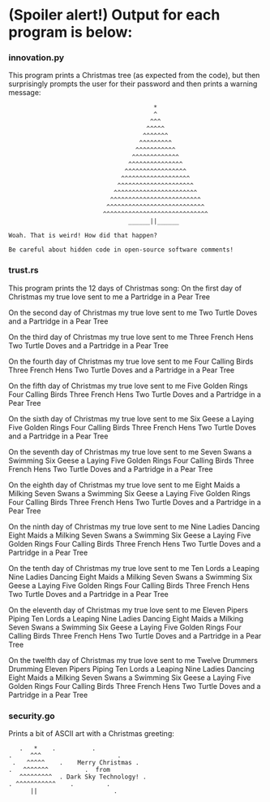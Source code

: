 # (Spoiler alert!) Output for each program is below:

### innovation.py
This program prints a Christmas tree (as expected from the 
code), but then surprisingly prompts the user for their password
and then prints a warning message:

```
                                        *
                                        ^                                        
                                       ^^^                                       
                                      ^^^^^                                      
                                     ^^^^^^^                                     
                                    ^^^^^^^^^                                    
                                   ^^^^^^^^^^^                                   
                                  ^^^^^^^^^^^^^                                  
                                 ^^^^^^^^^^^^^^^                                 
                                ^^^^^^^^^^^^^^^^^                                
                               ^^^^^^^^^^^^^^^^^^^                               
                              ^^^^^^^^^^^^^^^^^^^^^                              
                             ^^^^^^^^^^^^^^^^^^^^^^^                             
                            ^^^^^^^^^^^^^^^^^^^^^^^^^                            
                           ^^^^^^^^^^^^^^^^^^^^^^^^^^^                           
                          ^^^^^^^^^^^^^^^^^^^^^^^^^^^^^                          
                                 ______||______

Woah. That is weird! How did that happen?

Be careful about hidden code in open-source software comments!
```

### trust.rs
This program prints the 12 days of Christmas song:
On the first day of Christmas my true love sent to me
a Partridge in a Pear Tree

On the second day of Christmas my true love sent to me
Two Turtle Doves
and a Partridge in a Pear Tree

On the third day of Christmas my true love sent to me
Three French Hens
Two Turtle Doves
and a Partridge in a Pear Tree

On the fourth day of Christmas my true love sent to me
Four Calling Birds
Three French Hens
Two Turtle Doves
and a Partridge in a Pear Tree

On the fifth day of Christmas my true love sent to me
Five Golden Rings
Four Calling Birds
Three French Hens
Two Turtle Doves
and a Partridge in a Pear Tree

On the sixth day of Christmas my true love sent to me
Six Geese a Laying
Five Golden Rings
Four Calling Birds
Three French Hens
Two Turtle Doves
and a Partridge in a Pear Tree

On the seventh day of Christmas my true love sent to me
Seven Swans a Swimming
Six Geese a Laying
Five Golden Rings
Four Calling Birds
Three French Hens
Two Turtle Doves
and a Partridge in a Pear Tree

On the eighth day of Christmas my true love sent to me
Eight Maids a Milking
Seven Swans a Swimming
Six Geese a Laying
Five Golden Rings
Four Calling Birds
Three French Hens
Two Turtle Doves
and a Partridge in a Pear Tree

On the ninth day of Christmas my true love sent to me
Nine Ladies Dancing
Eight Maids a Milking
Seven Swans a Swimming
Six Geese a Laying
Five Golden Rings
Four Calling Birds
Three French Hens
Two Turtle Doves
and a Partridge in a Pear Tree

On the tenth day of Christmas my true love sent to me
Ten Lords a Leaping
Nine Ladies Dancing
Eight Maids a Milking
Seven Swans a Swimming
Six Geese a Laying
Five Golden Rings
Four Calling Birds
Three French Hens
Two Turtle Doves
and a Partridge in a Pear Tree

On the eleventh day of Christmas my true love sent to me
Eleven Pipers Piping
Ten Lords a Leaping
Nine Ladies Dancing
Eight Maids a Milking
Seven Swans a Swimming
Six Geese a Laying
Five Golden Rings
Four Calling Birds
Three French Hens
Two Turtle Doves
and a Partridge in a Pear Tree

On the twelfth day of Christmas my true love sent to me
Twelve Drummers Drumming
Eleven Pipers Piping
Ten Lords a Leaping
Nine Ladies Dancing
Eight Maids a Milking
Seven Swans a Swimming
Six Geese a Laying
Five Golden Rings
Four Calling Birds
Three French Hens
Two Turtle Doves
and a Partridge in a Pear Tree

### security.go
Prints a bit of ASCII art with a Christmas greeting:

```
   .   *    .          .
.     ^^^                     . 
 .   ^^^^^    .    Merry Christmas .
.   ^^^^^^^          .  from 
   ^^^^^^^^^  . Dark Sky Technology! .
. ^^^^^^^^^^^    .         .
      ||	                 .
```
